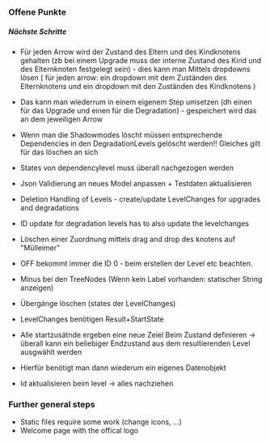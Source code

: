 ### Offene Punkte

##### Nächste Schritte
 + Für jeden Arrow wird der Zustand des Eltern und des Kindknotens gehalten (zb bei einem Upgrade muss der interne Zustand des Kind und des Elternknoten festgelegt sein) - dies kann man Mittels dropdowns lösen ( für jeden arrow: ein dropdown mit dem Zuständen des Elternknotens und ein dropdown mit den Zuständen des Kindknotens )
 + Das kann man wiederrum in einem eigenem Step umsetzen (dh einen für das Upgrade und einen für die Degradation) - gespeichert wird das an dem jeweiligen Arrow
 + Wenn man die Shadowmodes löscht müssen entsprechende Dependencies in den DegradationLevels gelöscht werden!! Gleiches gilt für das löschen an sich
 + States von dependencylevel muss überall nachgezogen werden
 + Json Validierung an neues Model anpassen + Testdaten aktualisieren
 + Deletion Handling of Levels - create/update LevelChanges for upgrades and degradations
 + ID update for degradation levels has to also update the levelchanges
 
 + Löschen einer Zuordnung mittels drag and drop des knotens auf "Mülleimer"
 + OFF bekommt immer die ID 0 - beim erstellen der Level etc beachten.
 + Minus bei den TreeNodes (Wenn kein Label vorhanden: statischer String anzeigen)
 + Übergänge löschen (states der LevelChanges)
 + LevelChanges benötigen Result+StartState
 + Alle startzusätnde ergeben eine neue Zeiel Beim Zustand definieren -> überall kann ein beliebiger Endzustand aus dem resultierenden Level ausgwählt werden
 + Hierfür benötigt man dann wiederum ein eigenes Datenobjekt
 + Id aktualisieren beim level -> alles nachziehen

### Further general steps
+ Static files require some work (change icons, ...)
+ Welcome page with the offical logo